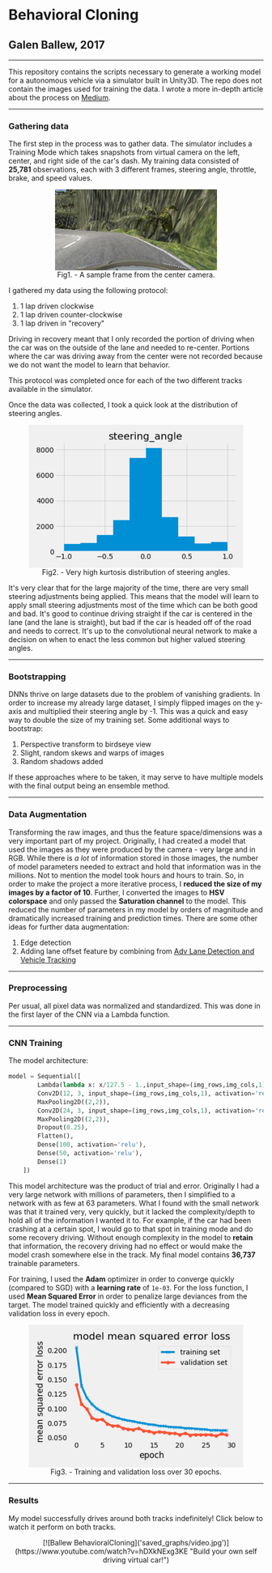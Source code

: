 # Behavioral Cloning
## Galen Ballew, 2017
---

This repository contains the scripts necessary to generate a working model for a autonomous vehicle via a simulator built in Unity3D. The repo does not contain the images used for training the data. I wrote a more in-depth article about the process on [Medium](https://medium.com/@galen.ballew/).

---
### Gathering data
The first step in the process was to gather data. The simulator includes a Training Mode which takes snapshots from virtual camera on the left, center, and right side of the car's dash. My training data consisted of **25,781** observations, each with 3 different frames, steering angle, throttle, brake, and speed values.  

  <center>
  <figure>
  <img src="saved_graphs/sample_frame.jpg" alt="Sample Frame" align="center"/>
  <figcaption>Fig1. - A sample frame from the center camera.</figcaption>
  </figure>
  </center>


I gathered my data using the following protocol:
  1. 1 lap driven clockwise
  2. 1 lap driven counter-clockwise
  3. 1 lap driven in "recovery"

Driving in recovery meant that I only recorded the portion of driving when the car was on the outside of the lane and needed to re-center. Portions where the car was driving away from the center were not recorded because we do not want the model to learn that behavior.

This protocol was completed once for each of the two different tracks available in the simulator.

Once the data was collected, I took a quick look at the distribution of steering angles.

<center>
<figure>
  <img src="saved_graphs/angle_histogram.png" align="center"/>
<figcaption>Fig2. - Very high kurtosis distribution of steering angles.</figcaption>
</figure>
</center>

It's very clear that for the large majority of the time, there are very small steering adjustments being applied. This means that the model will learn to apply small steering adjustments most of the time which can be both good and bad. It's good to continue driving straight if the car is centered in the lane (and the lane is straight), but bad if the car is headed off of the road and needs to correct. It's up to the convolutional neural network to make a decision on when to enact the less common but higher valued steering angles.

---
### Bootstrapping

DNNs thrive on large datasets due to the problem of vanishing gradients. In order to increase my already large dataset, I simply flipped images on the y-axis and multiplied their steering angle by -1. This was a quick and easy way to double the size of my training set. Some additional ways to bootstrap:

  1. Perspective transform to birdseye view  
  2. Slight, random skews and warps of images  
  3. Random shadows added  

If these approaches where to be taken, it may serve to have multiple models with the final output being an ensemble method.

---
### Data Augmentation

Transforming the raw images, and thus the feature space/dimensions was a very important part of my project. Originally, I had created a model that used the images as they were produced by the camera - very large and in RGB. While there is _a lot_ of information stored in those images, the number of model parameters needed to extract and hold that information was in the millions. Not to mention the model took hours and hours to train. So, in order to make the project a more iterative process, I **reduced the size of my images by a factor of 10**. Further, I converted the images to **HSV colorspace** and only passed the **Saturation channel** to the model. This reduced the number of parameters in my model by orders of magnitude and dramatically increased training and prediction times. There are some other ideas for further data augmentation:

  1. Edge detection  
  2. Adding lane offset feature by combining from [Adv Lane Detection and Vehicle Tracking](https://github.com/galenballew/SDC-Lane-and-Vehicle-Detection-Tracking)

---
### Preprocessing

Per usual, all pixel data was normalized and standardized. This was done in the first layer of the CNN via a Lambda function.

---
### CNN Training
The model architecture:

```python
model = Sequential([
        Lambda(lambda x: x/127.5 - 1.,input_shape=(img_rows,img_cols,1)),
        Conv2D(12, 3, input_shape=(img_rows,img_cols,1), activation='relu'),
        MaxPooling2D((2,2)),
        Conv2D(24, 3, input_shape=(img_rows,img_cols,1), activation='relu'),
        MaxPooling2D((2,2)),
        Dropout(0.25),
        Flatten(),
        Dense(100, activation='relu'),
        Dense(50, activation='relu'),
        Dense(1)
    ])
```
This model architecture was the product of trial and error. Originally I had a very large network with millions of parameters, then I simplified to a network with as few at 63 parameters. What I found with the small network was that it trained very, very quickly, but it lacked the complexity/depth to hold all of the information I wanted it to. For example, if the car had been crashing at a certain spot, I would go to that spot in training mode and do some recovery driving. Without enough complexity in the model to **retain** that information, the recovery driving had no effect or would make the model crash somewhere else in the track. My final model contains **36,737** trainable parameters.

For training, I used the **Adam** optimizer in order to converge quickly (compared to SGD) with a **learning rate** of `1e-03`. For the loss function, I used **Mean Squared Error** in order to penalize large deviances from the target. The model trained quickly and efficiently with a decreasing validation loss in every epoch.

<center>
<figure>
<img src="saved_graphs/model.png" alt="Training & Validation Loss" align="center"/>
<figcaption>Fig3. - Training and validation loss over 30 epochs.</figcaption>
</figure>
</center>

---
### Results

My model successfully drives around both tracks indefinitely! Click below to watch it perform on both tracks.  
<center>
[![Ballew BehavioralCloning]('saved_graphs/video.jpg')](https://www.youtube.com/watch?v=hDXkNExg3KE "Build your own self driving virtual car!")
</center>

